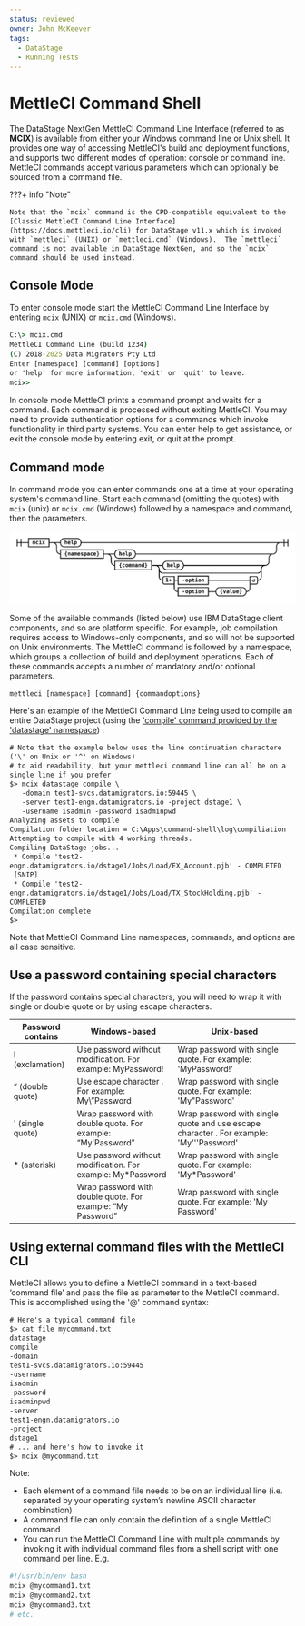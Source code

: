 ```yaml
---
status: reviewed
owner: John McKeever
tags:
  - DataStage
  - Running Tests
---
```

# MettleCI Command Shell

The DataStage NextGen MettleCI Command Line Interface (referred to as **MCIX**) is available from either your Windows command line or Unix shell.  It provides one way of accessing MettleCI's build and deployment functions, and supports two different modes of operation: console or command line.  MettleCI commands accept various parameters which can optionally be sourced from a command file.

???+ info "Note"

    Note that the `mcix` command is the CPD-compatible equivalent to the [Classic MettleCI Command Line Interface](https://docs.mettleci.io/cli) for DataStage v11.x which is invoked with `mettleci` (UNIX) or `mettleci.cmd` (Windows).  The `mettleci` command is not available in DataStage NextGen, and so the `mcix` command should be used instead.

## Console Mode

To enter console mode start the MettleCI Command Line Interface by entering `mcix` (UNIX) or `mcix.cmd` (Windows). 

```bat
C:\> mcix.cmd
MettleCI Command Line (build 1234)
(C) 2018-2025 Data Migrators Pty Ltd
Enter [namespace] [command] [options]
or 'help' for more information, 'exit' or 'quit' to leave.
mcix>
```

In console mode MettleCI prints a command prompt and waits for a command. Each command is processed without exiting MettleCI. You may need to provide authentication options for a commands which invoke functionality in third party systems.  You can enter help to get assistance, or exit the console mode by entering exit, or quit at the prompt.

## Command mode

In command mode you can enter commands one at a time at your operating system's command line. Start each command (omitting the quotes) with `mcix` (unix) or `mcix.cmd` (Windows) followed by a namespace and command, then the parameters.

![command mode](../railroads/svgs/cli-command-mode.svg "command mode")

Some of the available commands (listed below) use IBM DataStage client components, and so are platform specific.  For example, job compilation requires access to Windows-only components, and so will not be supported on Unix environments.  The MettleCI command is followed by a namespace, which groups a collection of build and deployment operations.  Each of these commands accepts a number of mandatory and/or optional parameters. 


```
mettleci [namespace] [command] {commandoptions}
```

Here's an example of the MettleCI Command Line being used to compile an entire DataStage project (using the ['compile' command provided by the 'datastage' namespace](datastage-namespace.md)) :

```shell
# Note that the example below uses the line continuation charactere ('\' on Unix or '^' on Windows)
# to aid readability, but your mettleci command line can all be on a single line if you prefer 
$> mcix datastage compile \
   -domain test1-svcs.datamigrators.io:59445 \
   -server test1-engn.datamigrators.io -project dstage1 \
   -username isadmin -password isadminpwd
Analyzing assets to compile
Compilation folder location = C:\Apps\command-shell\log\compiliation
Attempting to compile with 4 working threads.
Compiling DataStage jobs...
 * Compile 'test2-engn.datamigrators.io/dstage1/Jobs/Load/EX_Account.pjb' - COMPLETED
 [SNIP]
 * Compile 'test2-engn.datamigrators.io/dstage1/Jobs/Load/TX_StockHolding.pjb' - COMPLETED
Compilation complete
$> 
```

Note that MettleCI Command Line namespaces, commands, and options are all case sensitive. 

## Use a password containing special characters

If the password contains special characters, you will need to wrap it with single or double quote or by using escape characters.

| Password contains | Windows-based | Unix-based |
|-------------------|---------------|------------|
| ! (exclamation) | Use password without modification. For example: MyPassword! | Wrap password with single quote.  For example: 'MyPassword!' |
| “ (double quote) | Use escape character \. For example: My\”Password | Wrap password with single quote.  For example: 'My"Password' |
| ' (single quote) | Wrap password with double quote.  For example: “My'Password” | Wrap password with single quote and use escape character \.  For example: 'My'\''Password' |
| * (asterisk) | Use password without modification. For example: My*Password | Wrap password with single quote.  For example: 'My*Password' |
| <space> | Wrap password with double quote.  For example: “My Password” | Wrap password with single quote.  For example: 'My Password' |

## Using external command files with the MettleCI CLI

MettleCI allows you to define a MettleCI command in a text-based ‘command file’ and pass the file as parameter to the MettleCI command.  This is accomplished using the '@' command syntax: 

```shell
# Here's a typical command file
$> cat file mycommand.txt
datastage
compile
-domain
test1-svcs.datamigrators.io:59445
-username
isadmin
-password
isadminpwd
-server
test1-engn.datamigrators.io
-project
dstage1
# ... and here's how to invoke it
$> mcix @mycommand.txt
```

Note:

* Each element of a command file needs to be on an individual line (i.e. separated by your operating system’s newline ASCII character combination)
* A command file can only contain the definition of a single MettleCI command
* You can run the MettleCI Command Line with multiple commands by invoking it with individual command files from a shell script with one command per line. E.g.

```bash
#!/usr/bin/env bash
mcix @mycommand1.txt
mcix @mycommand2.txt
mcix @mycommand3.txt
# etc.
``` 